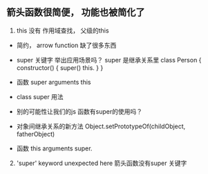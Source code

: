 ## 箭头函数很简便， 功能也被简化了
1. this 没有  作用域查找，  父级的this
- 简约， arrow function  缺了很多东西

- super 关键字 举出应用场景吗？ 
  super 是继承关系里
  class Person {
    constructor() {
      super()
      this.
    }
  }
 - 函数  super arguments this
 - class super 用法
 - 别的可能性让我们的js 函数有super的使用吗？

 - 对象间继承关系的新方法   Object.setPrototypeOf(childObject, fatherObject)
 - 函数 this arguments super.
2. 'super' keyword unexpected here 箭头函数没有super 关键字